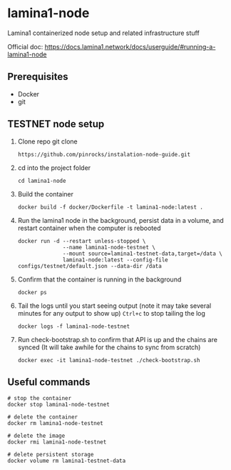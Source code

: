 # lamina1-node
Lamina1 containerized node setup and related infrastructure stuff

Official doc: https://docs.lamina1.network/docs/userguide/#running-a-lamina1-node

## Prerequisites
* Docker
* git

## TESTNET node setup
1. Clone repo git clone
   ```
   https://github.com/pinrocks/instalation-node-guide.git
   ```
2. cd into the project folder 
   ```
   cd lamina1-node
   ```
5. Build the container
   ```
   docker build -f docker/Dockerfile -t lamina1-node:latest .
   ```
4. Run the lamina1 node in the background, persist data in a volume, and restart container when the computer is rebooted
   ```
   docker run -d --restart unless-stopped \
                 --name lamina1-node-testnet \
                 --mount source=lamina1-testnet-data,target=/data \
                 lamina1-node:latest --config-file configs/testnet/default.json --data-dir /data
   ```
5. Confirm that the container is running in the background 
   ```
   docker ps
   ```
6. Tail the logs until you start seeing output (note it may take several minutes for any output to show up) `Ctrl+c` to stop tailing the log
   ```
   docker logs -f lamina1-node-testnet
   ```
7. Run check-bootstrap.sh to confirm that API is up and the chains are synced (It will take awhile for the chains to sync from scratch)
   ```
   docker exec -it lamina1-node-testnet ./check-bootstrap.sh
   ```

## Useful commands
```
# stop the container
docker stop lamina1-node-testnet

# delete the container
docker rm lamina1-node-testnet

# delete the image
docker rmi lamina1-node-testnet

# delete persistent storage
docker volume rm lamina1-testnet-data
```

